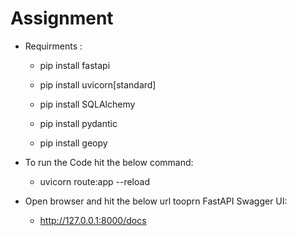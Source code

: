 # Assignment

- Requirments :

  - pip install fastapi

  - pip install uvicorn[standard]

  - pip install SQLAlchemy

  - pip install pydantic

  - pip install geopy


- To run the Code hit the below command:

  - uvicorn route:app --reload   


- Open browser and hit the below url tooprn FastAPI Swagger UI:

  - http://127.0.0.1:8000/docs
